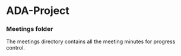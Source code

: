 # ADA-Project
### Meetings folder

The meetings directory contains all the meeting minutes for progress control.